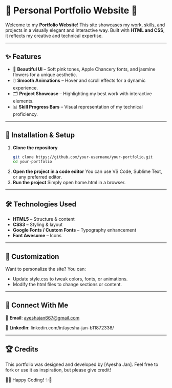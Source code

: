 # 🌸 Personal Portfolio Website 🌸  

Welcome to my **Portfolio Website**! This site showcases my work, skills, and projects in a visually elegant and interactive way. Built with **HTML and CSS**, it reflects my creative and technical expertise.  

---

## ✨ Features  

- 🎨 **Beautiful UI** – Soft pink tones, Apple Chancery fonts, and jasmine flowers for a unique aesthetic.  
- 🖱️ **Smooth Animations** – Hover and scroll effects for a dynamic experience.  
- 🗂️ **Project Showcase** – Highlighting my best work with interactive elements.  
- 📊 **Skill Progress Bars** – Visual representation of my technical proficiency.  

---

## 🚀 Installation & Setup  

1. **Clone the repository**  
   ```bash
   git clone https://github.com/your-username/your-portfolio.git
   cd your-portfolio
2. **Open the project in a code editor**
   You can use VS Code, Sublime Text, or any preferred editor.
3. **Run the project**
   Simply open home.html in a browser.

---
  
## 🛠️ Technologies Used

- **HTML5** – Structure & content
- **CSS3** – Styling & layout
- **Google Fonts / Custom Fonts** – Typography enhancement
- **Font Awesome** – Icons

---

## 🎨 Customization
Want to personalize the site? You can:

- Update style.css to tweak colors, fonts, or animations.
- Modify the html files to change sections or content.

---

## 🔗 Connect With Me
📧 **Email**: ayeshajan667@gmail.com

🔗 **LinkedIn**: linkedin.com/in/ayesha-jan-b11872338/

---

## 🏆 Credits
This portfolio was designed and developed by [Ayesha Jan]. Feel free to fork or use it as inspiration, but please give credit!

🌸✨ Happy Coding! ✨🌸


